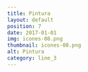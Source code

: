 ```yaml
---
title: Pintura
layout: default
position: 7
date: 2017-01-01
img: icones-08.png
thumbnail: icones-08.png
alt: Pintura
category: line_3
---
```

